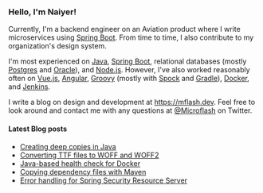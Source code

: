 ### Hello, I'm Naiyer!

Currently, I'm a backend engineer on an Aviation product where I write microservices using [Spring Boot](https://spring.io/projects/spring-boot). From time to time, I also contribute to my organization's design system.

I'm most experienced on [Java](https://openjdk.java.net/), [Spring Boot](https://spring.io/projects/spring-boot), relational databases (mostly [Postgres](https://www.postgresql.org/) and [Oracle](https://www.oracle.com/database/)), and [Node.js](https://nodejs.org/en/). However, I've also worked reasonably often on [Vue.js](https://vuejs.org/), [Angular](https://angular.io/), [Groovy](https://groovy-lang.org/) (mostly with [Spock](https://github.com/spockframework/spock) and [Gradle](https://gradle.org/)), [Docker](https://www.docker.com/), and [Jenkins](https://www.jenkins.io/).

I write a blog on design and development at <https://mflash.dev>. Feel free to look around and contact me with any questions at [@Microflash](https://www.twitter.com/Microflash) on Twitter.

#### Latest Blog posts

<!-- BLOG-POST-LIST:START -->
- [Creating deep copies in Java](https://mflash.dev/blog/2021/06/19/creating-deep-copies-in-java/)
- [Converting TTF files to WOFF and WOFF2](https://mflash.dev/blog/2021/04/14/converting-ttf-files-to-woff-and-woff2/)
- [Java-based health check for Docker](https://mflash.dev/blog/2021/03/01/java-based-health-check-for-docker/)
- [Copying dependency files with Maven](https://mflash.dev/blog/2021/02/28/copying-dependency-files-with-maven/)
- [Error handling for Spring Security Resource Server](https://mflash.dev/blog/2021/01/19/error-handling-for-spring-security-resource-server/)
<!-- BLOG-POST-LIST:END -->
